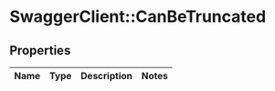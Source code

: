 # SwaggerClient::CanBeTruncated

## Properties
Name | Type | Description | Notes
------------ | ------------- | ------------- | -------------



